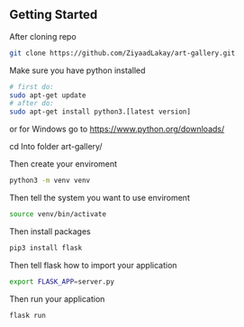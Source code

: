 ## Getting Started

After cloning repo

```bash
git clone https://github.com/ZiyaadLakay/art-gallery.git
```

Make sure you have python installed

```bash
# first do:
sudo apt-get update
# after do:
sudo apt-get install python3.[latest version]
```

or for Windows go to https://www.python.org/downloads/

cd Into folder art-gallery/

Then create your enviroment

```bash
python3 -m venv venv
```

Then tell the system you want to use enviroment

```bash
source venv/bin/activate
```

Then install packages

```bash
pip3 install flask
```

Then tell flask how to import your application

```bash
export FLASK_APP=server.py
```

Then run your application

```bash
flask run
```
